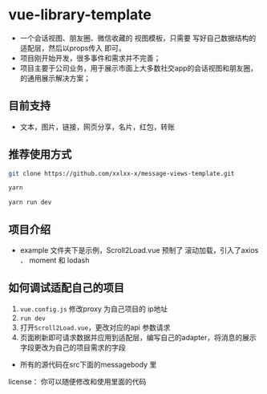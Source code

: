 # vue-library-template

+ 一个会话视图、朋友圈、微信收藏的 视图模板，只需要 写好自己数据结构的适配层，然后以props传入 即可。
+ 项目刚开始开发，很多事件和需求并不完善；
+ 项目主要于公司业务，用于展示市面上大多数社交app的会话视图和朋友圈，的通用展示解决方案；

## 目前支持

+ 文本，图片，链接，网页分享，名片，红包，转账

## 推荐使用方式

```bash
git clone https://github.com/xxlxx-x/message-views-template.git

yarn

yarn run dev
```

## 项目介绍

+ example 文件夹下是示例，Scroll2Load.vue 预制了 滚动加载，引入了axios 、 moment 和 lodash
  
## 如何调试适配自己的项目

1. `vue.config.js` 修改proxy 为自己项目的 ip地址
2. `run dev`
3. 打开`Scroll2Load.vue`，更改对应的api 参数请求
4. 页面刷新即可请求数据并应用到适配层，编写自己的adapter，将消息的展示字段更改为自己的项目需求的字段


+ 所有的源代码在src下面的messagebody 里

license： 你可以随便修改和使用里面的代码